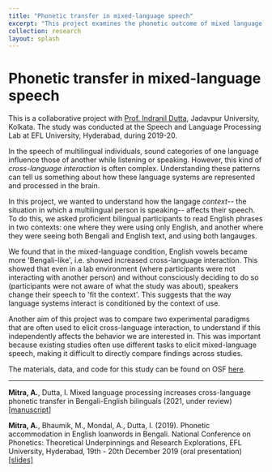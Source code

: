 ```yaml
---
title: "Phonetic transfer in mixed-language speech"
excerpt: "This project examines the phonetic outcome of mixed language processing in the speech of multilingual individuals."
collection: research
layout: splash
---
```


Phonetic transfer in mixed-language speech
==

This is a collaborative project with [Prof. Indranil Dutta](https://duttalab.github.io/indranil.html), Jadavpur University, Kolkata. The study was conducted at the Speech and Language Processing Lab at EFL University, Hyderabad, during 2019-20. 

In the speech of multilingual individuals, sound categories of one language influence those of another while listening or speaking. However, this kind of *cross-language interaction* is often complex. Understanding these patterns can tell us something about how these language systems are represented and processed in the brain. 

In this project, we wanted to understand how the langage *context*-- the situation in which a multilingual person is speaking-- affects their speech. To do this, we asked proficient bilingual participants to read English phrases in two contexts: one where they were using only English, and another where they were seeing both Bengali and English text, and using both langauges.

We found that in the mixed-language condition, English vowels became more 'Bengali-like', i.e. showed increased cross-language interaction. This showed that even in a lab environment (where participants were not interacting with another person) and without consciously deciding to do so (participants were not aware of what the study was about), speakers change their speech to 'fit the context'. This suggests that the way language systems interact is conditioned by the context of use. 

Another aim of this project was to compare two experimental paradigms that are often used to elicit cross-language interaction, to understand if this independently affects the behavior we are interested in. This was important because existing studies often use different tasks to elicit mixed-language speech, making it difficult to directly compare findings across studies. 



The materials, data, and code for this study can be found on OSF [here](https://osf.io/dsb2x/).


---
**Mitra, A.**, Dutta, I. Mixed language processing increases cross-language phonetic transfer in Bengali-English bilinguals (2021, under review) [[manuscript]]()


**Mitra, A.**, Bhaumik, M., Mondal, A., Dutta, I. (2019). Phonetic accommodation in English loanwords
in Bengali. National Conference on Phonetics: Theoretical Underpinnings and Research Explorations,
EFL University, Hyderabad, 19th - 20th December 2019 (oral presentation) [[slides]]()
